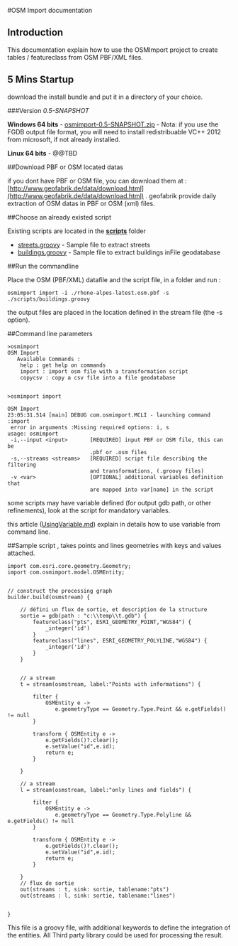 #OSM Import documentation

## Introduction

This documentation explain how to use the OSMImport project to create tables / featureclass from OSM PBF/XML files.

## 5 Mins Startup

download the install bundle and put it in a directory of your choice.


###Version _0.5-SNAPSHOT_  

**Windows 64 bits** - 
[osmimport-0.5-SNAPSHOT.zip](https://s3-eu-west-1.amazonaws.com/osmimport-cli/osmimport-0.5-SNAPSHOT.zip) - Nota: if you use the FGDB output file format, you will need to install redistribuable VC++ 2012 from microsoft, if not already installed.

**Linux 64 bits** - @@TBD


##Download PBF or OSM located datas

if you dont have PBF or OSM file, you can download them at : [http://www.geofabrik.de/data/download.html](http://www.geofabrik.de/data/download.html) . geofabrik provide daily extraction of OSM datas in PBF or OSM (xml) files.

##Choose an already existed script

Existing scripts are located in the **[scripts](../scripts)** folder

* [streets.groovy](../scripts/streets.groovy) - Sample file to extract streets
* [buildings.groovy](../scripts/buildings.groovy) - Sample file to extract buildings inFile geodatabase



##Run the commandline

Place the OSM (PBF/XML) datafile and the script file, in a folder and run :

	osmimport import -i ./rhone-alpes-latest.osm.pbf -s ./scripts/buildings.groovy

the output files are placed in the location defined in the stream file (the -s option).


##Command line parameters

	>osmimport
	OSM Import
	   Available Commands :
	    help : get help on commands
	    import : import osm file with a transformation script
	    copycsv : copy a csv file into a file geodatabase	


	>osmimport import
	
	OSM Import
	23:05:31.514 [main] DEBUG com.osmimport.MCLI - launching command :import
	 error in arguments :Missing required options: i, s
	usage: osmimport
	 -i,--input <input>       [REQUIRED] input PBF or OSM file, this can be
	                          .pbf or .osm files
	 -s,--streams <streams>   [REQUIRED] script file describing the filtering
	                          and transformations, (.groovy files)
	 -v <var>                 [OPTIONAL] additional variables definition that
	                          are mapped into var[name] in the script



some scripts may have variable defined (for output gdb path, or other refinements), look at the script for mandatory variables.

this article ([UsingVariable.md](UsingVariable.md)) explain in details how to use variable from command line.



##Sample script , takes points and lines geometries with keys and values attached.


	import com.esri.core.geometry.Geometry;
	import com.osmimport.model.OSMEntity;
	
	
	// construct the processing graph
	builder.build(osmstream) {
	
		// défini un flux de sortie, et description de la structure
		sortie = gdb(path : "c:\\temp\\t.gdb") {
			featureclass("pts", ESRI_GEOMETRY_POINT,"WGS84") {
				_integer('id')
			}
			featureclass("lines", ESRI_GEOMETRY_POLYLINE,"WGS84") {
				_integer('id')
			}
		}
	
	
		// a stream
		t = stream(osmstream, label:"Points with informations") {
	
			filter {
				OSMEntity e ->
				   e.geometryType == Geometry.Type.Point && e.getFields() != null
			}
			
			transform { OSMEntity e ->
				e.getFields()?.clear();
				e.setValue("id",e.id);
				return e;
			}
	
		}

		// a stream
		l = stream(osmstream, label:"only lines and fields") {
	
			filter {
				OSMEntity e ->
				   e.geometryType == Geometry.Type.Polyline && e.getFields() != null
			}
			
			transform { OSMEntity e ->
				e.getFields()?.clear();
				e.setValue("id",e.id);
				return e;
			}
	
		}
		// flux de sortie
		out(streams : t, sink: sortie, tablename:"pts")
		out(streams : l, sink: sortie, tablename:"lines")
	
	
	}
	

This file is a groovy file, with additional keywords to define the integration of the entities. All Third party library could be used for processing the result.
